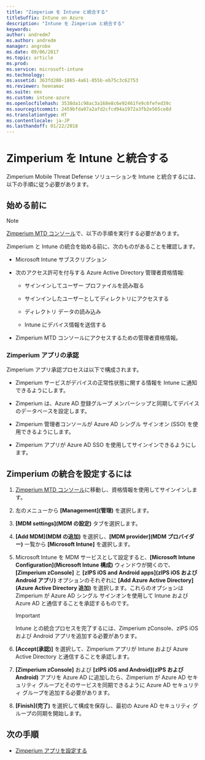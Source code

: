 ```yaml
---
title: "Zimperium を Intune と統合する"
titleSuffix: Intune on Azure
description: "Intune を Zimperium と統合する"
keywords: 
author: andredm7
ms.author: andredm
manager: angrobe
ms.date: 09/06/2017
ms.topic: article
ms.prod: 
ms.service: microsoft-intune
ms.technology: 
ms.assetid: 363fd280-1865-4a61-855b-eb75c3c62753
ms.reviewer: heenamac
ms.suite: ems
ms.custom: intune-azure
ms.openlocfilehash: 3538da1c98ac3a168e8c6e92461fe9c6fefed39c
ms.sourcegitcommit: 2459bfda07a2afd2cfcd94a1972a3fb2e565ce8d
ms.translationtype: HT
ms.contentlocale: ja-JP
ms.lasthandoff: 01/22/2018
---
```

# <a name="integrate-zimperium-with-intune"></a>Zimperium を Intune と統合する

Zimperium Mobile Threat Defense ソリューションを Intune と統合するには、以下の手順に従う必要があります。

## <a name="before-you-begin"></a>始める前に

> [!NOTE]
> [Zimperium MTD コンソール](https://staging2-console.zimperium.com)で、以下の手順を実行する必要があります。

Zimperium と Intune の統合を始める前に、次のものがあることを確認します。

-   Microsoft Intune サブスクリプション

-   次のアクセス許可を付与する Azure Active Directory 管理者資格情報:

    -   サインインしてユーザー プロファイルを読み取る

    -   サインインしたユーザーとしてディレクトリにアクセスする

    -   ディレクトリ データの読み込み

    -   Intune にデバイス情報を送信する

-   Zimperium MTD コンソールにアクセスするための管理者資格情報。

### <a name="zimperium-app-authorization"></a>Zimperium アプリの承認

Zimperium アプリ承認プロセスは以下で構成されます。

-   Zimperium サービスがデバイスの正常性状態に関する情報を Intune に通知できるようにします。

-   Zimperium は、Azure AD 登録グループ メンバーシップと同期してデバイスのデータベースを設定します。

-   Zimperium 管理者コンソールが Azure AD シングル サインオン (SSO) を使用できるようにします。

-   Zimperium アプリが Azure AD SSO を使用してサインインできるようにします。

## <a name="to-set-up-zimperium-integration"></a>Zimperium の統合を設定するには

1.  [Zimperium MTD コンソール](https://staging2-console.zimperium.com)に移動し、資格情報を使用してサインインします。

2.  左のメニューから **[Management]\(管理\)** を選択します。

3.  **[MDM settings]\(MDM の設定\)** タブを選択します。

4.  **[Add MDM]\(MDM の追加\)** を選択し、**[MDM provider]\(MDM プロバイダー\)** 一覧から **[Microsoft Intune]** を選択します。

5.  Microsoft Intune を MDM サービスとして設定すると、**[Microsoft Intune Configuration]\(Microsoft Intune 構成\)** ウィンドウが開くので、**[Zimperium zConsole]** と **[zIPS iOS and Android apps]\(zIPS iOS および Android アプリ\)** オプションのそれぞれに **[Add Azure Active Directory]\(Azure Active Directory 追加\)** を選択します。これらのオプションは Zimperium が Azure AD シングル サインオンを使用して Intune および Azure AD と通信することを承認するものです。

    > [!IMPORTANT]
    > Intune との統合プロセスを完了するには、Zimperium zConsole、zIPS iOS および Android アプリを追加する必要があります。

6.  **[Accept\(承認\)]** を選択して、Zimperium アプリが Intune および Azure Active Directory と通信することを承認します。

7.  **[Zimperium zConsole]** および **[zIPS iOS and Android]\(zIPS および Android\)** アプリを Azure AD に追加したら、Zimperium が Azure AD セキュリティ グループとそのサービスを同期できるように Azure AD セキュリティ グループを追加する必要があります。

8.  **[Finish]\(完了\)** を選択して構成を保存し、最初の Azure AD セキュリティ グループの同期を開始します。

## <a name="next-steps"></a>次の手順

-   [Zimperium アプリを設定する](mtd-apps-ios-app-configuration-policy-add-assign.md)
